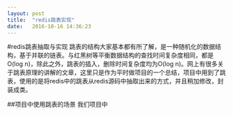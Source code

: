 ```yaml
---
layout: post
title:  "redis跳表实现"
date:   2016-10-16 14:36:23
---
```

#redis跳表抽取与实现
跳表的结构大家基本都有所了解，是一种随机化的数据结构，基于并联的链表。与红黑树等平衡数据结构的查找时间复杂度相同，都是O(log n)，除此之外，跳表的插入，删除时间复杂度均为O(log n)。网上有很多关于跳表原理的讲解的文章，这里只是作为平时做项目的一个总结，项目中用到了跳表，使用的是将redis中的跳表从redis源码中抽取出来的方式，并且稍加修改，封装成类。

##项目中使用跳表的场景
我们项目中
